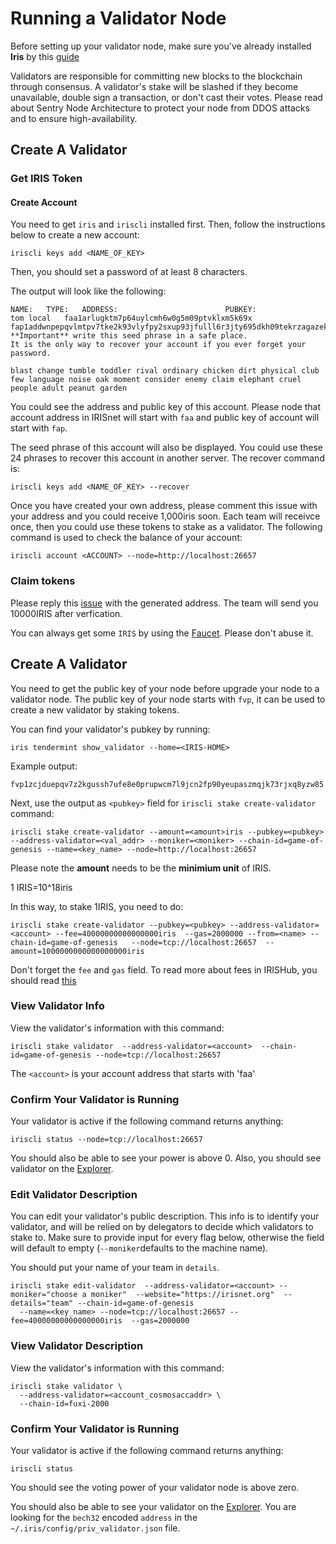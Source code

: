 # Running a Validator Node

Before setting up your validator node, make sure you've already installed  **Iris** by this [guide](full-node.md)

Validators are responsible for committing new blocks to the blockchain through consensus. A validator's stake will be slashed if they become unavailable, double sign a transaction, or don't cast their votes. Please read about Sentry Node Architecture to protect your node from DDOS attacks and to ensure high-availability.

## Create A Validator

### Get IRIS Token

#### Create Account

You need to get `iris` and `iriscli` installed first. Then, follow the instructions below to create a new account:

```
iriscli keys add <NAME_OF_KEY>
```

Then, you should set a password of at least 8 characters.

The output will look like the following:
```
NAME:	TYPE:	ADDRESS:						PUBKEY:
tom	local	faa1arlugktm7p64uylcmh6w0g5m09ptvklxm5k69x	fap1addwnpepqvlmtpv7tke2k93vlyfpy2sxup93jfulll6r3jty695dkh09tekrzagazek
**Important** write this seed phrase in a safe place.
It is the only way to recover your account if you ever forget your password.

blast change tumble toddler rival ordinary chicken dirt physical club few language noise oak moment consider enemy claim elephant cruel people adult peanut garden
```

You could see the address and public key of this account. Please node that account address in IRISnet will start with `faa` and public key of account will start with `fap`.

The seed phrase of this account will also be displayed. You could use these 24 phrases to recover this account in another server. The recover command is:
```
iriscli keys add <NAME_OF_KEY> --recover
```

Once you have created your own address, please comment this issue with your address and you could receive 1,000iris soon. Each team will receivce once, then you could use these tokens to stake as a validator. The following command is used to check the balance of your account:
```
iriscli account <ACCOUNT> --node=http://localhost:26657
```
### Claim tokens


Please reply this [issue](https://github.com/irisnet/testnets/issues/69) with the generated address. The team will send you 10000IRIS after verfication.

You can always get some `IRIS`  by using the [Faucet](https://testnet.irisplorer.io/#/faucet). Please don't abuse it.


## Create A Validator


You need to get the public key of your node before upgrade your node to a validator node. The public key of your node starts with `fvp`, it can be used to create a new validator by staking tokens. 

You can find your validator's pubkey by running:

```
iris tendermint show_validator --home=<IRIS-HOME>
```
Example output:
```
fvp1zcjduepqv7z2kgussh7ufe8e0prupwcm7l9jcn2fp90yeupaszmqjk73rjxq8yzw85
```
Next, use the output as  `<pubkey>` field for `iriscli stake create-validator` command:


```
iriscli stake create-validator --amount=<amount>iris --pubkey=<pubkey> --address-validator=<val_addr> --moniker=<moniker> --chain-id=game-of-genesis --name=<key_name> --node=http://localhost:26657
```
Please note the **amount** needs to be the **minimium unit** of IRIS.

1 IRIS=10^18iris

In this way, to stake 1IRIS, you need to do:

```
iriscli stake create-validator --pubkey=<pubkey> --address-validator=<account> --fee=40000000000000000iris  --gas=2000000 --from=<name> --chain-id=game-of-genesis   --node=tcp://localhost:26657  --amount=1000000000000000000iris
```
Don't forget the `fee` and `gas` field. To read more about fees in IRISHub, you should read [this](/modules/fee-token/feeToken.md)

### View Validator Info

View the validator's information with this command:

```
iriscli stake validator  --address-validator=<account>  --chain-id=game-of-genesis --node=tcp://localhost:26657 
```

The `<account>` is your account address that starts with 'faa'

### Confirm Your Validator is Running

Your validator is active if the following command returns anything:

```
iriscli status --node=tcp://localhost:26657 
```

You should also be able to see your power is above 0. Also, you should see validator on the [Explorer](https://testnet.irisplorer.io).


### Edit Validator Description

You can edit your validator's public description. This info is to identify your validator, and will be relied on by delegators to decide which validators to stake to. Make sure to provide input for every flag below, otherwise the field will default to empty (`--moniker`defaults to the machine name).

You should put your name of your team in `details`. 

```
iriscli stake edit-validator  --address-validator=<account> --moniker="choose a moniker"  --website="https://irisnet.org"  --details="team" --chain-id=game-of-genesis 
  --name=<key_name> --node=tcp://localhost:26657 --fee=40000000000000000iris  --gas=2000000
```
### View Validator Description

View the validator's information with this command:

```
iriscli stake validator \
  --address-validator=<account_cosmosaccaddr> \
  --chain-id=fuxi-2000
```

### Confirm Your Validator is Running

Your validator is active if the following command returns anything:

```
iriscli status
```

You should  see the voting power of your validator node is above zero. 

You should also be able to see your validator on the [Explorer](https://testnet.irisplorer.io). You are looking for the `bech32` encoded `address` in the `~/.iris/config/priv_validator.json` file.

